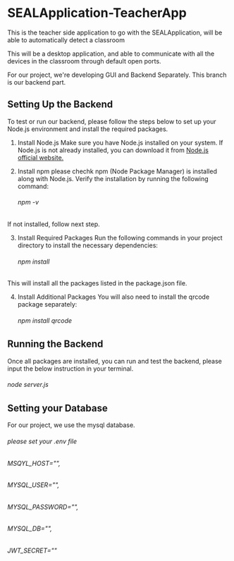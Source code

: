 # SEALApplication-TeacherApp
This is the teacher side application to go with the SEALApplication, will be able to automatically detect a classroom

This will be a desktop application, and able to communicate with all the devices in the classroom through default open ports. 

For our project, we're developing GUI and Backend Separately. This branch is our backend part.

## Setting Up the Backend
To test or run our backend, please follow the steps below to set up your Node.js environment and install the required packages.

1. Install Node.js
Make sure you have Node.js installed on your system. If Node.js is not already installed, you can download it from [Node.js official website.](https://nodejs.org/en)

2. Install npm
please chechk npm (Node Package Manager) is installed along with Node.js. Verify the installation by running the following command:
   ###### npm -v   
If not installed, follow next step.

3. Install Required Packages
Run the following commands in your project directory to install the necessary dependencies:
    ###### npm install

This will install all the packages listed in the package.json file.

4. Install Additional Packages
You will also need to install the qrcode package separately:
    ###### npm install qrcode

## Running the Backend
Once all packages are installed, you can run and test the backend, please input the below instruction in your terminal.
###### node server.js  

## Setting your Database
For our project, we use the mysql database.
###### please set your .env file
###### MSQYL_HOST="",
###### MYSQL_USER="",
###### MYSQL_PASSWORD="",
###### MYSQL_DB="",
###### JWT_SECRET=""


